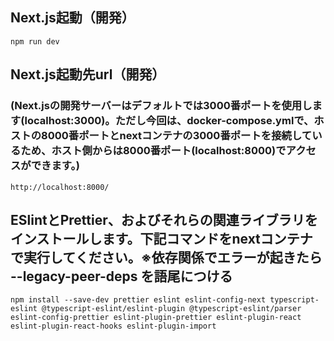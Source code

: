 ## Next.js起動（開発）
`npm run dev`

## Next.js起動先url（開発）
### (Next.jsの開発サーバーはデフォルトでは3000番ポートを使用します(localhost:3000)。ただし今回は、docker-compose.ymlで、ホストの8000番ポートとnextコンテナの3000番ポートを接続しているため、ホスト側からは8000番ポート(localhost:8000)でアクセスができます。)
`http://localhost:8000/`

## ESlintとPrettier、およびそれらの関連ライブラリをインストールします。下記コマンドをnextコンテナで実行してください。※依存関係でエラーが起きたら  --legacy-peer-deps を語尾につける
`npm install --save-dev prettier eslint eslint-config-next typescript-eslint @typescript-eslint/eslint-plugin @typescript-eslint/parser eslint-config-prettier eslint-plugin-prettier eslint-plugin-react eslint-plugin-react-hooks eslint-plugin-import`